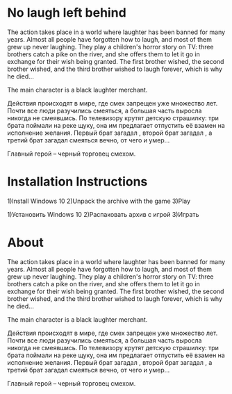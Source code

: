 # No laugh left behind

The action takes place in a world where laughter has been banned for many years. Almost all people have forgotten how to laugh, and most of them grew up never laughing.
They play a children's horror story on TV: three brothers catch a pike on the river, and she offers them to let it go in exchange for their wish being granted. The first brother wished, the second brother wished, and the third brother wished to laugh forever, which is why he died...

The main character is a black laughter merchant.


Действия происходят в мире, где смех запрещен уже множество лет. Почти все люди разучились смеяться, а большая часть выросла никогда не смеявшись.
По телевизору крутят детскую страшилку: три брата поймали на реке щуку, она им предлагает отпустить её взамен на исполнение желания. Первый брат загадал , второй брат загадал , а третий брат загадал смеяться вечно, от чего и умер…

Главный герой – черный торговец смехом. 

# Installation Instructions
1)Install Windows 10
2)Unpack the archive with the game
3)Play

1)Установить Windows 10
2)Распаковать архив с игрой
3)Играть

# About
The action takes place in a world where laughter has been banned for many years. Almost all people have forgotten how to laugh, and most of them grew up never laughing.
They play a children's horror story on TV: three brothers catch a pike on the river, and she offers them to let it go in exchange for their wish being granted. The first brother wished, the second brother wished, and the third brother wished to laugh forever, which is why he died...

The main character is a black laughter merchant.


Действия происходят в мире, где смех запрещен уже множество лет. Почти все люди разучились смеяться, а большая часть выросла никогда не смеявшись.
По телевизору крутят детскую страшилку: три брата поймали на реке щуку, она им предлагает отпустить её взамен на исполнение желания. Первый брат загадал , второй брат загадал , а третий брат загадал смеяться вечно, от чего и умер…

Главный герой – черный торговец смехом.
